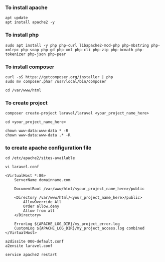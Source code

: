 ### To install apache
~~~
apt update
apt install apache2 -y
~~~

### To install php
~~~
sudo apt install -y php php-curl libapache2-mod-php php-mbstring php-xmlrpc php-soap php-gd php-xml php-cli php-zip php-bcmath php-tokenizer php-json php-pear
~~~
### To install composer
~~~
curl -sS https://getcomposer.org/installer | php 
sudo mv composer.phar /usr/local/bin/composer 
~~~
~~~
cd /var/www/html
~~~

### To create project
~~~
composer create-project laravel/laravel <your_project_name_here>
~~~
~~~
cd <your_project_name_here>
~~~
~~~
chown www-data:www-data * -R
chown www-data:www-data .* -R
~~~

### to create apache configuration file
~~~
cd /etc/apache2/sites-available
~~~
~~~
vi laravel.conf
~~~
~~~
<VirtualHost *:80>
    ServerName domainname.com

    DocumentRoot /var/www/html/<your_project_name_here>/public

    <Directory /var/www/html/<your_project_name_here>/public>
        AllowOverride All
        Order allow,deny
        Allow from all
    </Directory>

    ErrorLog ${APACHE_LOG_DIR}/my_project_error.log
    CustomLog ${APACHE_LOG_DIR}/my_project_access.log combined
</VirtualHost>
~~~
~~~
a2dissite 000-default.conf
a2ensite laravel.conf
~~~
~~~
service apache2 restart
~~~
